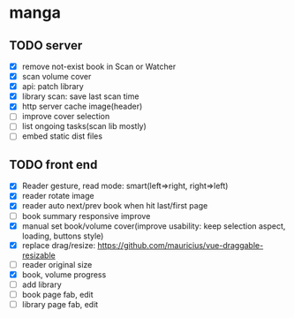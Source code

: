 # manga

## TODO server

- [x] remove not-exist book in Scan or Watcher
- [x] scan volume cover
- [x] api: patch library
- [x] library scan: save last scan time
- [x] http server cache image(header)
- [ ] improve cover selection
- [ ] list ongoing tasks(scan lib mostly)
- [ ] embed static dist files

## TODO front end
- [x] Reader gesture, read mode: smart(left=>right, right=>left)
- [x] reader rotate image
- [x] reader auto next/prev book when hit last/first page
- [ ] book summary responsive improve
- [x] manual set book/volume cover(improve usability: keep selection aspect, loading, buttons style)
- [x] replace drag/resize: https://github.com/mauricius/vue-draggable-resizable
- [ ] reader original size
- [x] book, volume progress
- [ ] add library
- [ ] book page fab, edit
- [ ] library page fab, edit
